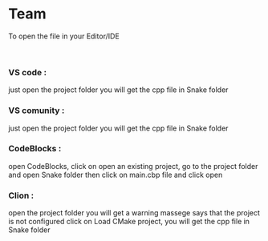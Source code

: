 # Team

 To open the file in your Editor/IDE

 

### VS code :

just open the project folder you will get the cpp file in Snake folder

### VS comunity :

just open the project folder you will get the cpp file in Snake folder

### CodeBlocks :

open CodeBlocks, click on open an existing project, go to the project folder and open Snake folder then click on main.cbp file and click open

### Clion :

open the project folder you will get a warning massege says that the project is not configured click on Load CMake project, you will get the cpp file in Snake folder

